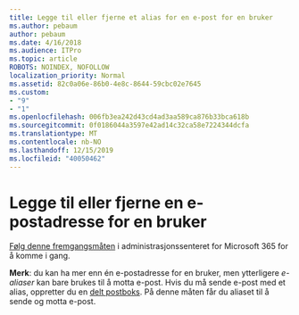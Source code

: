 ```yaml
---
title: Legge til eller fjerne et alias for en e-post for en bruker
ms.author: pebaum
author: pebaum
ms.date: 4/16/2018
ms.audience: ITPro
ms.topic: article
ROBOTS: NOINDEX, NOFOLLOW
localization_priority: Normal
ms.assetid: 82c0a06e-86b0-4e8c-8644-59cbc02e7645
ms.custom:
- "9"
- "1"
ms.openlocfilehash: 006fb3ea242d43cd4ad3aa589ca876b33bca618b
ms.sourcegitcommit: 0f0186044a3597e42ad14c32ca58e7224344dcfa
ms.translationtype: MT
ms.contentlocale: nb-NO
ms.lasthandoff: 12/15/2019
ms.locfileid: "40050462"
---
```

# <a name="add-or-remove-an-email-address-for-a-user"></a>Legge til eller fjerne en e-postadresse for en bruker

[Følg denne fremgangsmåten](https://portal.office.com/AdminPortal/Home#/AssistedGuide/addemailoptions) i administrasjonssenteret for Microsoft 365 for å komme i gang.

 **Merk**: du kan ha mer enn én e-postadresse for en bruker, men ytterligere *e-aliaser* kan bare brukes til å motta e-post. Hvis du må sende e-post med et alias, oppretter du en [delt postboks](https://docs.microsoft.com/office365/admin/email/create-a-shared-mailbox). På denne måten får du aliaset til å sende og motta e-post.
  